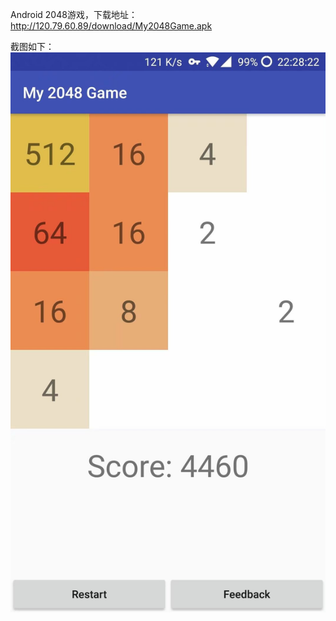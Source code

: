 Android 2048游戏，下载地址：http://120.79.60.89/download/My2048Game.apk

截图如下：
![ScreenShot](My2048Game.jpg)

